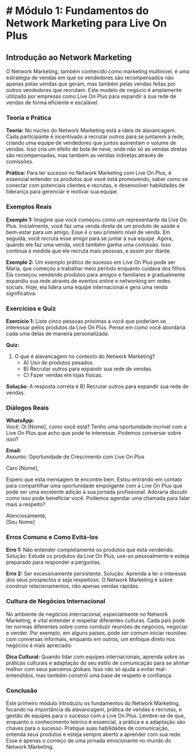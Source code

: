 # # Módulo 1: Fundamentos do Network Marketing para Live On Plus

## Introdução ao Network Marketing

O Network Marketing, também conhecido como marketing multinível, é uma estratégia de vendas em que os vendedores são recompensados não apenas pelas vendas que geram, mas também pelas vendas feitas por outros vendedores que recrutam. Este modelo de negócio é amplamente utilizado por empresas como Live On Plus para expandir a sua rede de vendas de forma eficiente e escalável.

### Teoria e Prática

**Teoria:** No núcleo do Network Marketing está a ideia de alavancagem. Cada participante é incentivado a recrutar outros para se juntarem à rede, criando uma equipe de vendedores que juntos aumentam o volume de vendas. Isso cria um efeito de bola de neve, onde não só as vendas diretas são recompensadas, mas também as vendas indiretas através de comissões.

**Prática:** Para ter sucesso no Network Marketing com Live On Plus, é essencial entender os produtos que você está promovendo, saber como se conectar com potenciais clientes e recrutas, e desenvolver habilidades de liderança para gerenciar e motivar sua equipe.

### Exemplos Reais

**Exemplo 1:** Imagine que você começou como um representante da Live On Plus. Inicialmente, você faz uma venda direta de um produto de saúde e bem-estar para um amigo. Esse é o seu primeiro nível de venda. Em seguida, você recruta esse amigo para se juntar à sua equipe. Agora, quando ele faz uma venda, você também ganha uma comissão. Isso continua à medida que ele recruta mais pessoas, e assim por diante.

**Exemplo 2:** Um exemplo prático de sucesso em Live On Plus pode ser Maria, que começou a trabalhar meio período enquanto cuidava dos filhos. Ela começou vendendo produtos para amigos e familiares e gradualmente expandiu sua rede através de eventos online e networking em redes sociais. Hoje, ela lidera uma equipe internacional e gera uma renda significativa.

### Exercícios e Quiz

**Exercício 1:** Liste cinco pessoas próximas a você que poderiam se interessar pelos produtos da Live On Plus. Pense em como você abordaria cada uma delas de maneira personalizada.

**Quiz:**  
1. O que é alavancagem no contexto do Network Marketing?
   - A) Uso de produtos pesados.
   - B) Recrutar outros para expandir sua rede de vendas.
   - C) Fazer vendas em lojas físicas.

**Solução:** A resposta correta é B) Recrutar outros para expandir sua rede de vendas.

### Diálogos Reais

**WhatsApp:**  
Você: Oi [Nome], como você está? Tenho uma oportunidade incrível com a Live On Plus que acho que pode te interessar. Podemos conversar sobre isso?

**Email:**  
Assunto: Oportunidade de Crescimento com Live On Plus

Caro [Nome],

Espero que esta mensagem te encontre bem. Estou entrando em contato para compartilhar uma oportunidade empolgante com a Live On Plus que pode ser uma excelente adição à sua jornada profissional. Adoraria discutir como isso pode beneficiar você. Podemos agendar uma chamada para falar mais a respeito?

Atenciosamente,  
[Seu Nome]

### Erros Comuns e Como Evitá-los

**Erro 1:** Não entender completamente os produtos que está vendendo. Solução: Estude os produtos da Live On Plus, use-os pessoalmente e esteja preparado para responder a perguntas.

**Erro 2:** Ser excessivamente persistente. Solução: Aprenda a ler o interesse dos seus prospectos e seja respeitoso. O Network Marketing é sobre construir relacionamentos, não apenas vendas rápidas.

### Cultura de Negócios Internacional

No ambiente de negócios internacional, especialmente no Network Marketing, é vital entender e respeitar diferentes culturas. Cada país pode ter normas diferentes sobre como conduzir reuniões de negócios, negociar e vender. Por exemplo, em alguns países, pode ser comum iniciar reuniões com conversas informais, enquanto em outros, um enfoque direto nos negócios é mais apreciado.

**Dica Cultural:** Quando lidar com equipes internacionais, aprenda sobre as práticas culturais e adaptação do seu estilo de comunicação para se alinhar melhor com seus parceiros globais. Isso não só ajuda a evitar mal-entendidos, mas também constrói uma base de respeito e confiança.

### Conclusão

Este primeiro módulo introduziu os fundamentos do Network Marketing, focando na importância da alavancagem, prática de vendas e recrutas, e gestão de equipes para o sucesso com a Live On Plus. Lembre-se de que, enquanto o conhecimento teórico é essencial, a prática e a adaptação são chaves para o sucesso. Pratique suas habilidades de comunicação, entenda seus produtos e esteja sempre aberto a aprender com sua rede. Esse é apenas o começo de uma jornada emocionante no mundo do Network Marketing.